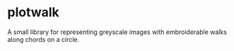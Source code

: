 # plotwalk
A small library for representing greyscale images with embroiderable walks along chords on a circle.
